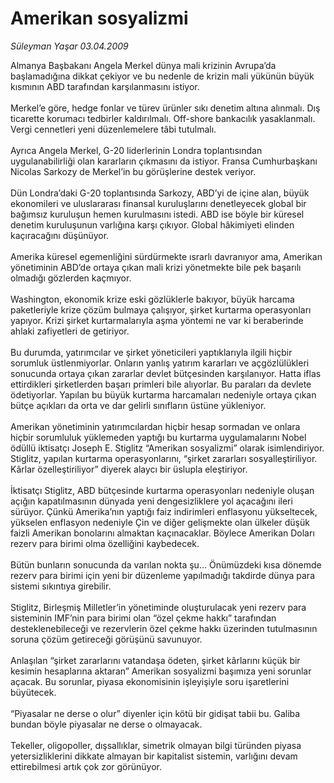 # Amerikan sosyalizmi

*Süleyman Yaşar 03.04.2009*

<div class="taraf_structure_2col_1zq">
<div class="margen_n">



 <p>Almanya Başbakanı Angela Merkel dünya mali krizinin Avrupa’da başlamadığına dikkat çekiyor ve bu nedenle de krizin mali yükünün büyük kısmının ABD tarafından karşılanmasını istiyor. <br/><br/>Merkel’e göre, hedge fonlar ve türev ürünler sıkı denetim altına alınmalı. Dış ticarette korumacı tedbirler kaldırılmalı. Off-shore bankacılık yasaklanmalı. Vergi cennetleri yeni düzenlemelere tâbi tutulmalı. <br/><br/>Ayrıca Angela Merkel, G-20 liderlerinin Londra toplantısından uygulanabilirliği olan kararların çıkmasını da istiyor. Fransa Cumhurbaşkanı Nicolas Sarkozy de Merkel’in bu görüşlerine destek veriyor. <br/><br/>Dün Londra’daki G-20 toplantısında Sarkozy, ABD’yi de içine alan, büyük ekonomileri ve uluslararası finansal kuruluşlarını denetleyecek global bir bağımsız kuruluşun hemen kurulmasını istedi. ABD ise böyle bir küresel denetim kuruluşunun varlığına karşı çıkıyor. Global hâkimiyeti elinden kaçıracağını düşünüyor. <br/><br/>Amerika küresel egemenliğini sürdürmekte ısrarlı davranıyor ama, Amerikan yönetiminin ABD’de ortaya çıkan mali krizi yönetmekte bile pek başarılı olmadığı gözlerden kaçmıyor. <br/><br/>Washington, ekonomik krize eski gözlüklerle bakıyor, büyük harcama paketleriyle krize çözüm bulmaya çalışıyor, şirket kurtarma operasyonları yapıyor. Krizi şirket kurtarmalarıyla aşma yöntemi ne var ki beraberinde ahlaki zafiyetleri de getiriyor. <br/><br/>Bu durumda, yatırımcılar ve şirket yöneticileri yaptıklarıyla ilgili hiçbir sorumluk üstlenmiyorlar. Onların yanlış yatırım kararları ve açgözlülükleri sonucunda ortaya çıkan zararlar devlet bütçesinden karşılanıyor. Hatta iflas ettirdikleri şirketlerden başarı primleri bile alıyorlar. Bu paraları da devlete ödetiyorlar. Yapılan bu büyük kurtarma harcamaları nedeniyle ortaya çıkan bütçe açıkları da orta ve dar gelirli sınıfların üstüne yükleniyor. <br/><br/>Amerikan yönetiminin yatırımcılardan hiçbir hesap sormadan ve onlara hiçbir sorumluluk yüklemeden yaptığı bu kurtarma uygulamalarını Nobel ödüllü iktisatçı Joseph E. Stiglitz “Amerikan sosyalizmi” olarak isimlendiriyor. Stiglitz, yapılan kurtarma operasyonlarını, “şirket zararları sosyalleştiriliyor. Kârlar özelleştiriliyor” diyerek alaycı bir üslupla eleştiriyor. <br/><br/>İktisatçı Stiglitz, ABD bütçesinde kurtarma operasyonları nedeniyle oluşan açığın kapatılmasının dünyada yeni dengesizliklere yol açacağını ileri sürüyor. Çünkü Amerika’nın yaptığı faiz indirimleri enflasyonu yükseltecek, yükselen enflasyon nedeniyle Çin ve diğer gelişmekte olan ülkeler düşük faizli Amerikan bonolarını almaktan kaçınacaklar. Böylece Amerikan Doları rezerv para birimi olma özelliğini kaybedecek. <br/><br/>Bütün bunların sonucunda da varılan nokta şu... Önümüzdeki kısa dönemde rezerv para birimi için yeni bir düzenleme yapılmadığı takdirde dünya para sistemi sıkıntıya girebilir. <br/><br/>Stiglitz, Birleşmiş Milletler’in yönetiminde oluşturulacak yeni rezerv para sisteminin IMF’nin para birimi olan “özel çekme hakkı” tarafından desteklenebileceği ve rezervlerin özel çekme hakkı üzerinden tutulmasının soruna çözüm getireceği görüşünü savunuyor. <br/><br/>Anlaşılan “şirket zararlarını vatandaşa ödeten, şirket kârlarını küçük bir kesimin hesaplarına aktaran” Amerikan sosyalizmi başımıza yeni sorunlar açacak. Bu sorunlar, piyasa ekonomisinin işleyişiyle soru işaretlerini büyütecek. <br/><br/>“Piyasalar ne derse o olur” diyenler için kötü bir gidişat tabii bu. Galiba bundan böyle piyasalar ne derse o olmayacak. <br/><br/>Tekeller, oligopoller, dışsallıklar, simetrik olmayan bilgi türünden piyasa yetersizliklerini dikkate almayan bir kapitalist sistemin, varlığını devam ettirebilmesi artık çok zor görünüyor.</p>

<br/>


<div id="taraf_not">
</div>

</div>


</div>
